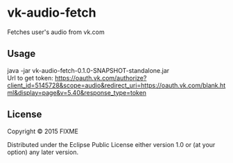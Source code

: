 # vk-audio-fetch

Fetches user's audio from vk.com

## Usage
java -jar vk-audio-fetch-0.1.0-SNAPSHOT-standalone.jar <token> <vk-id> <path-to-store-audio-files>  
Url to get token: https://oauth.vk.com/authorize?client_id=5145728&scope=audio&redirect_uri=https://oauth.vk.com/blank.html&display=page&v=5.40&response_type=token

## License

Copyright © 2015 FIXME

Distributed under the Eclipse Public License either version 1.0 or (at
your option) any later version.
